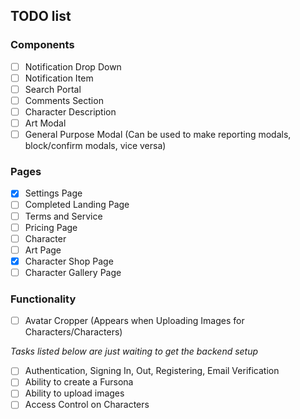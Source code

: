 ## TODO list

### Components

- [ ] Notification Drop Down
- [ ] Notification Item
- [ ] Search Portal
- [ ] Comments Section
- [ ] Character Description
- [ ] Art Modal
- [ ] General Purpose Modal (Can be used to make reporting modals, block/confirm modals, vice versa)

### Pages

- [x] Settings Page
- [ ] Completed Landing Page
- [ ] Terms and Service
- [ ] Pricing Page
- [ ] Character
- [ ] Art Page
- [x] Character Shop Page
- [ ] Character Gallery Page

### Functionality

- [ ] Avatar Cropper (Appears when Uploading Images for Characters/Characters)

_Tasks listed below are just waiting to get the backend setup_

- [ ] Authentication, Signing In, Out, Registering, Email Verification
- [ ] Ability to create a Fursona
- [ ] Ability to upload images
- [ ] Access Control on Characters

